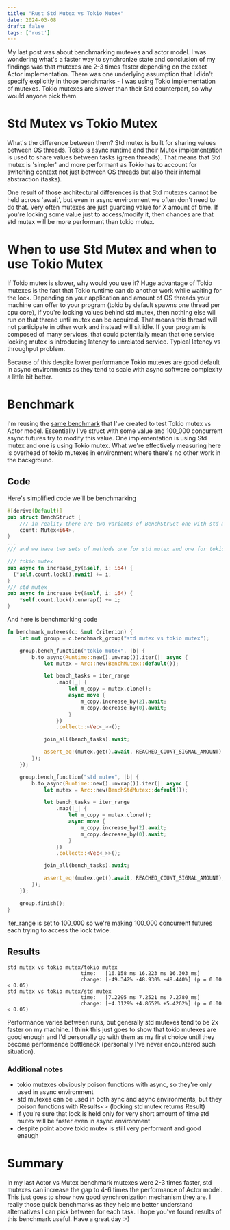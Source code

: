 ```yaml
---
title: "Rust Std Mutex vs Tokio Mutex"
date: 2024-03-08
draft: false
tags: ['rust']
---
```

My last post was about benchmarking mutexes and actor model. I was wondering what's a faster way to synchronize state and conclusion of my
findings was that mutexes are 2-3 times faster depending on the exact Actor implementation. There was one underlying assumption that I didn't specify
explicitly in those benchmarks - I was using Tokio implementation of mutexes. Tokio mutexes are slower than their Std counterpart, so why would anyone pick them.

# Std Mutex vs Tokio Mutex
What's the difference between them? Std mutex is built for sharing values between OS threads. Tokio is async runtime and their Mutex implementation is
used to share values between tasks (green threads). That means that Std mutex is 'simpler' and more performant as Tokio has to account for switching context
not just between OS threads but also their internal abstraction (tasks).

One result of those architectural differences is that Std mutexes cannot be held across 'await', but even in async environment we often don't need to do that.
Very often mutexes are just guarding value for X amount of time. If you're locking some value just to access/modify it, then chances are that std mutex will
be more performant than tokio mutex.

# When to use Std Mutex and when to use Tokio Mutex
If Tokio mutex is slower, why would you use it? Huge advantage of Tokio mutexes is the fact that Tokio runtime can do another work while waiting for the lock.
Depending on your application and amount of OS threads your machine can offer to your program (tokio by default spawns one thread per cpu core),
if you're locking values behind std mutex, then nothing else will run on that thread until mutex can be acquired. 
That means this thread will not participate in other work and instead will sit idle. If your program is composed of many services, that could potentially mean
that one service locking mutex is introducing latency to unrelated service. Typical latency vs throughput problem.

Because of this despite lower performance Tokio mutexes are good default in async environments as they tend to scale with async software complexity a little bit better.

# Benchmark
I'm reusing the [same benchmark](https://github.com/nxy7/rs-actor-mutex-benchmark) that I've created to test Tokio mutex vs Actor model. Essentially I've struct with some value and 100_000 concurrent async futures try
to modify this value. One implementation is using Std mutex and one is using Tokio mutex. What we're effectively measuring here is overhead of tokio mutexes in environment where there's no other work in the background.

## Code
Here's simplified code we'll be benchmarking
```rs
#[derive(Default)]
pub struct BenchStruct {
    /// in reality there are two variants of BenchStruct one with std mutex one with tokio mutex
    count: Mutex<i64>,
}
...
/// and we have two sets of methods one for std mutex and one for tokio mutex 

/// tokio mutex
pub async fn increase_by(&self, i: i64) {
  (*self.count.lock().await) += i;
}
/// std mutex
pub async fn increase_by(&self, i: i64) {
    *self.count.lock().unwrap() += i;
}
```

And here is benchmarking code
```rs
fn benchmark_mutexes(c: &mut Criterion) {
    let mut group = c.benchmark_group("std mutex vs tokio mutex");

    group.bench_function("tokio mutex", |b| {
        b.to_async(Runtime::new().unwrap()).iter(|| async {
            let mutex = Arc::new(BenchMutex::default());

            let bench_tasks = iter_range
                .map(|_| {
                    let m_copy = mutex.clone();
                    async move {
                        m_copy.increase_by(2).await;
                        m_copy.decrease_by(0).await;
                    }
                })
                .collect::<Vec<_>>();

            join_all(bench_tasks).await;

            assert_eq!(mutex.get().await, REACHED_COUNT_SIGNAL_AMOUNT);
        });
    });

    group.bench_function("std mutex", |b| {
        b.to_async(Runtime::new().unwrap()).iter(|| async {
            let mutex = Arc::new(BenchStdMutex::default());

            let bench_tasks = iter_range
                .map(|_| {
                    let m_copy = mutex.clone();
                    async move {
                        m_copy.increase_by(2).await;
                        m_copy.decrease_by(0).await;
                    }
                })
                .collect::<Vec<_>>();

            join_all(bench_tasks).await;

            assert_eq!(mutex.get().await, REACHED_COUNT_SIGNAL_AMOUNT);
        });
    });

    group.finish();
}
```
iter_range is set to 100_000 so we're making 100_000 concurrent futures each trying  to access the lock twice.

## Results 
```
std mutex vs tokio mutex/tokio mutex
                        time:   [16.158 ms 16.223 ms 16.303 ms]
                        change: [-49.342% -48.930% -48.440%] (p = 0.00 < 0.05)
std mutex vs tokio mutex/std mutex
                        time:   [7.2295 ms 7.2521 ms 7.2780 ms]
                        change: [+4.3129% +4.8652% +5.4262%] (p = 0.00 < 0.05)
```
Performance varies between runs, but generally std mutexes tend to be 2x faster on my machine. I think this just goes to show that tokio mutexes are good enough and
I'd personally go with them as my first choice until they become performance bottleneck (personally I've never encountered such situation).

### Additional notes
- tokio mutexes obviously poison functions with async, so they're only used in async environment
- std mutexes can be used in both sync and async environments, but they poison functions with Results<> (locking std mutex returns Result)
- if you're sure that lock is held only for very short amount of time std mutex will be faster even in async environment
- despite point above tokio mutex is still very performant and good enaugh

# Summary
In my last Actor vs Mutex benchmark mutexes were 2-3 times faster, std mutexes can increase the gap to 4-6 times the performance of Actor model. This just
goes to show how good synchronization mechanism they are. I really those quick benchmarks as they help me better understand alternatives I can pick between for
each task. I hope you've found results of this benchmark useful. Have a great day :-)

